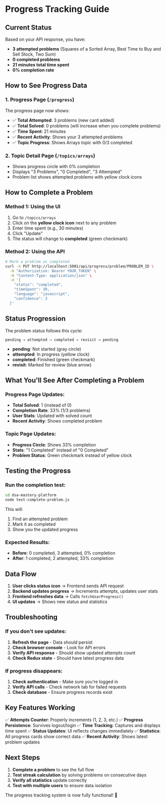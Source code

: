 # Progress Tracking Guide

## Current Status

Based on your API response, you have:
- **3 attempted problems** (Squares of a Sorted Array, Best Time to Buy and Sell Stock, Two Sum)
- **0 completed problems**
- **21 minutes total time spent**
- **0% completion rate**

## How to See Progress Data

### 1. **Progress Page** (`/progress`)
The progress page now shows:
- ✅ **Total Attempted**: 3 problems (new card added)
- ✅ **Total Solved**: 0 problems (will increase when you complete problems)
- ✅ **Time Spent**: 21 minutes
- ✅ **Recent Activity**: Shows your 3 attempted problems
- ✅ **Topic Progress**: Shows Arrays topic with 0/3 completed

### 2. **Topic Detail Page** (`/topics/arrays`)
- Shows progress circle with 0% completion
- Displays "3 Problems", "0 Completed", "3 Attempted"
- Problem list shows attempted problems with yellow clock icons

## How to Complete a Problem

### Method 1: Using the UI
1. Go to `/topics/arrays`
2. Click on the **yellow clock icon** next to any problem
3. Enter time spent (e.g., 30 minutes)
4. Click "Update"
5. The status will change to **completed** (green checkmark)

### Method 2: Using the API
```bash
# Mark a problem as completed
curl -X PUT http://localhost:5001/api/progress/problem/PROBLEM_ID \
  -H "Authorization: Bearer YOUR_TOKEN" \
  -H "Content-Type: application/json" \
  -d '{
    "status": "completed",
    "timeSpent": 30,
    "language": "javascript",
    "confidence": 3
  }'
```

## Status Progression

The problem status follows this cycle:
```
pending → attempted → completed → revisit → pending
```

- **pending**: Not started (gray circle)
- **attempted**: In progress (yellow clock)
- **completed**: Finished (green checkmark)
- **revisit**: Marked for review (blue arrow)

## What You'll See After Completing a Problem

### Progress Page Updates:
- **Total Solved**: 1 (instead of 0)
- **Completion Rate**: 33% (1/3 problems)
- **User Stats**: Updated with solved count
- **Recent Activity**: Shows completed problem

### Topic Page Updates:
- **Progress Circle**: Shows 33% completion
- **Stats**: "1 Completed" instead of "0 Completed"
- **Problem Status**: Green checkmark instead of yellow clock

## Testing the Progress

### Run the completion test:
```bash
cd dsa-mastery-platform
node test-complete-problem.js
```

This will:
1. Find an attempted problem
2. Mark it as completed
3. Show you the updated progress

### Expected Results:
- **Before**: 0 completed, 3 attempted, 0% completion
- **After**: 1 completed, 2 attempted, 33% completion

## Data Flow

1. **User clicks status icon** → Frontend sends API request
2. **Backend updates progress** → Increments attempts, updates user stats
3. **Frontend refreshes data** → Calls `fetchUserProgress()`
4. **UI updates** → Shows new status and statistics

## Troubleshooting

### If you don't see updates:
1. **Refresh the page** - Data should persist
2. **Check browser console** - Look for API errors
3. **Verify API response** - Should show updated attempts count
4. **Check Redux state** - Should have latest progress data

### If progress disappears:
1. **Check authentication** - Make sure you're logged in
2. **Verify API calls** - Check network tab for failed requests
3. **Check database** - Ensure progress records exist

## Key Features Working

✅ **Attempts Counter**: Properly increments (1, 2, 3, etc.)
✅ **Progress Persistence**: Survives logout/login
✅ **Time Tracking**: Captures and displays time spent
✅ **Status Updates**: UI reflects changes immediately
✅ **Statistics**: All progress cards show correct data
✅ **Recent Activity**: Shows latest problem updates

## Next Steps

1. **Complete a problem** to see the full flow
2. **Test streak calculation** by solving problems on consecutive days
3. **Verify all statistics** update correctly
4. **Test with multiple users** to ensure data isolation

The progress tracking system is now fully functional! 🎉
